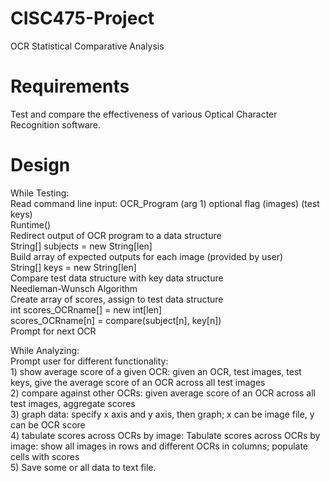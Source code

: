 # CISC475-Project
OCR Statistical Comparative Analysis

# Requirements
Test and compare the effectiveness of various Optical Character Recognition software.

# Design
While Testing:  
	Read command line input: OCR_Program (arg 1) optional flag (images) (test keys)  
		Runtime()  
	Redirect output of OCR program to a data structure   
		String[] subjects = new String[len]  
	Build array of expected outputs for each image (provided by user)  
		String[] keys = new String[len]  
	Compare test data structure with key data structure  
		Needleman-Wunsch Algorithm  
	Create array of scores, assign to test data structure  
		int scores_OCRname[] = new int[len]  
		scores_OCRname[n] = compare(subject[n], key[n])  
	Prompt for next OCR  
  
While Analyzing:  
	Prompt user for different functionality:  
	1) show average score of a given OCR: given an OCR, test images, test keys, give the average score of an OCR across all test images   
	2) compare against other OCRs: given average score of an OCR across all test images, aggregate scores  
	3) graph data: specify x axis and y axis, then graph; x can be image file, y can be OCR score  
	4) tabulate scores across OCRs by image: Tabulate scores across OCRs by image: show all images in rows and different OCRs in columns; populate cells with scores  
	5) Save some or all data to text file.  

